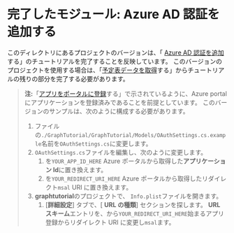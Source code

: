 # <a name="completed-module-add-azure-ad-authentication"></a>完了したモジュール: Azure AD 認証を追加する

このディレクトリにあるプロジェクトのバージョンは、「 [Azure AD 認証を追加](https://docs.microsoft.com/graph/tutorials/xamarin?tutorial-step=3)する」のチュートリアルを完了することを反映しています。 このバージョンのプロジェクトを使用する場合は、「[予定表データを取得](https://docs.microsoft.com/graph/tutorials/xamarin?tutorial-step=4)する」からチュートリアルの残りの部分を完了する必要があります。

> **注:**「[アプリをポータルに登録](https://docs.microsoft.com/graph/tutorials/xamarin?tutorial-step=2)する」で示されているように、Azure portal にアプリケーションを登録済みであることを前提としています。 このバージョンのサンプルは、次のように構成する必要があります。
>
> 1. ファイルの`./GraphTutorial/GraphTutorial/Models/OAuthSettings.cs.example`名前を`OAuthSettings.cs`に変更します。
> 1. `OAuthSettings.cs`ファイルを編集し、次のように変更します。
>     1. を`YOUR_APP_ID_HERE` Azure ポータルから取得した**アプリケーション Id**に置き換えます。
>     1. を`YOUR_REDIRECT_URI_HERE` Azure ポータルから取得したリダイレクト`msal` URI に置き換えます。
> 1. **graphtutorial**のプロジェクトで、 `Info.plist`ファイルを開きます。
>     1. [**詳細設定**] タブで、[ **URL の種類**] セクションを探します。 **URL スキーム**エントリを、から`YOUR_REDIRECT_URI_HERE`始まるアプリ登録からリダイレクト URI に変更し`msal`ます。